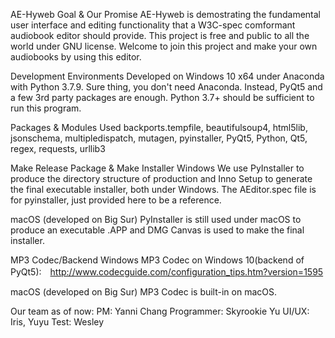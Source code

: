 AE-Hyweb
Goal & Our Promise
AE-Hyweb is demostrating the fundamental user interface and editing functionality that a W3C-spec comformant audiobook editor should provide. This project is free and public to all the world under GNU license. Welcome to join this project and make your own audiobooks by using this editor.

Development Environments
Developed on Windows 10 x64 under Anaconda with Python 3.7.9. Sure thing, you don't need Anaconda. Instead, PyQt5 and a few 3rd party packages are enough. Python 3.7+ should be sufficient to run this program.

Packages & Modules Used
backports.tempfile, beautifulsoup4, html5lib, jsonschema, multipledispatch, mutagen, pyinstaller, PyQt5, Python, Qt5, regex, requests, urllib3

Make Release Package & Make Installer
Windows
We use PyInstaller to produce the directory structure of production and Inno Setup to generate the final executable installer, both under Windows. The AEditor.spec file is for pyinstaller, just provided here to be a reference.

macOS (developed on Big Sur)
PyInstaller is still used under macOS to produce an executable .APP and DMG Canvas is used to make the final installer.

MP3 Codec/Backend
Windows
MP3 Codec on Windows 10(backend of PyQt5):　http://www.codecguide.com/configuration_tips.htm?version=1595

macOS (developed on Big Sur)
MP3 Codec is built-in on macOS.

Our team as of now:
PM: Yanni Chang
Programmer: Skyrookie Yu
UI/UX: Iris, Yuyu
Test: Wesley

